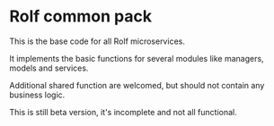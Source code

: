 # Rolf common pack

This is the base code for all Rolf microservices.

It implements the basic functions for several modules like 
managers, models and services.

Additional shared function are welcomed, but should not contain any business logic.

This is still beta version, it's incomplete and not all functional.